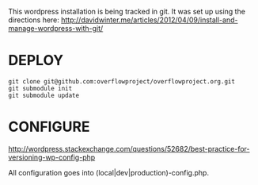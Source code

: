 This wordpress installation is being tracked in git.  It was set up using the directions here:
http://davidwinter.me/articles/2012/04/09/install-and-manage-wordpress-with-git/

DEPLOY
=========
```shell
git clone git@github.com:overflowproject/overflowproject.org.git
git submodule init
git submodule update
```

CONFIGURE
=========
http://wordpress.stackexchange.com/questions/52682/best-practice-for-versioning-wp-config-php

All configuration goes into (local|dev|production)-config.php.